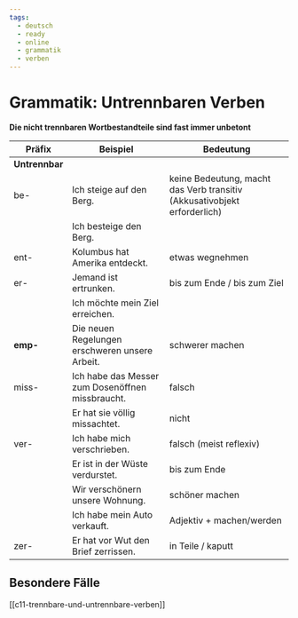 ```yaml
---
tags:
  - deutsch
  - ready
  - online
  - grammatik
  - verben
---
```



# Grammatik: Untrennbaren Verben
 
 __Die nicht trennbaren Wortbestandteile sind fast immer unbetont__

| Präfix         | Beispiel                                         | Bedeutung                                                                |
| -------------- | ------------------------------------------------ | ------------------------------------------------------------------------ |
| **Untrennbar** |                                                  |                                                                          |
| be-            | Ich steige auf den Berg.                         | keine Bedeutung, macht das Verb transitiv (Akkusativobjekt erforderlich) |
|                | Ich besteige den Berg.                           |                                                                          |
| ent-           | Kolumbus hat Amerika entdeckt.                   | etwas wegnehmen                                                          |
| er-            | Jemand ist ertrunken.                            | bis zum Ende / bis zum Ziel                                              |
|                | Ich möchte mein Ziel erreichen.                  |                                                                          |
| **emp-**       | Die neuen Regelungen erschweren unsere Arbeit.   | schwerer machen                                                          |
| miss-          | Ich habe das Messer zum Dosenöffnen missbraucht. | falsch                                                                   |
|                | Er hat sie völlig missachtet.                    | nicht                                                                    |
| ver-           | Ich habe mich verschrieben.                      | falsch (meist reflexiv)                                                  |
|                | Er ist in der Wüste verdurstet.                  | bis zum Ende                                                             |
|                | Wir verschönern unsere Wohnung.                  | schöner machen                                                           |
|                | Ich habe mein Auto verkauft.                     | Adjektiv + machen/werden                                                 |
| zer-           | Er hat vor Wut den Brief zerrissen.              | in Teile / kaputt                                                        |


## Besondere Fälle

[[c11-trennbare-und-untrennbare-verben]]